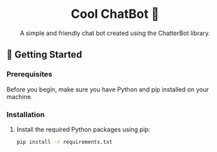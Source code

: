 <div align="center">
  <h1>Cool ChatBot 🤖</h1>
  <p>A simple and friendly chat bot created using the ChatterBot library.</p>
</div>

## 🚀 Getting Started

### Prerequisites

Before you begin, make sure you have Python and pip installed on your machine.

### Installation

1. Install the required Python packages using pip:

   ```bash
   pip install -r requirements.txt
